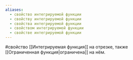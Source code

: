 ```yaml
---
aliases:
  - свойство интегрируемой функции
  - свойству интегрируемой функции
  - свойства интегрируемой функции
  - свойством интегрируемой функции
  - свойстве интегрируемой функции
---
```

#свойство 
[[Интегрируемая функция]] на отрезке, также [[Ограниченная функция|ограничена]] на нём.
